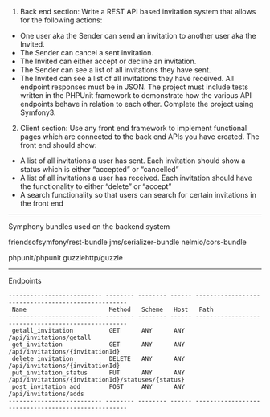 1. Back end section:
Write a REST API based invitation system that allows for the following actions:
- One user aka the Sender can send an invitation to another user aka the Invited.
- The Sender can cancel a sent invitation.
- The Invited can either accept or decline an invitation.
- The Sender can see a list of all invitations they have sent.
- The Invited can see a list of all invitations they have received.
All endpoint responses must be in JSON.
The project must include tests written in the PHPUnit framework to demonstrate how the
various API endpoints behave in relation to each other. Complete the project using Symfony3.

2. Client section:
Use any front end framework to implement functional pages which are connected to the
back end APIs you have created.
The front end should show:
- A list of all invitations a user has sent. Each invitation should show a status which is
either “accepted” or “cancelled”
- A list of all invitations a user has received. Each invitation should have the functionality
to either “delete” or “accept”
- A search functionality so that users can search for certain invitations in the front end 
 
 ------------------------------------
 
 Symphony bundles used on the backend system
 
 friendsofsymfony/rest-bundle
 jms/serializer-bundle
 nelmio/cors-bundle
 
 phpunit/phpunit
 guzzlehttp/guzzle
 
 ------------------------------------
 
 Endpoints
 
 ```
 -------------------------- -------- -------- ------ ---------------------------------------------------
  Name                       Method   Scheme   Host   Path
 -------------------------- -------- -------- ------ ---------------------------------------------------
  getall_invitation          GET      ANY      ANY    /api/invitations/getall
  get_invitation             GET      ANY      ANY    /api/invitations/{invitationId}
  delete_invitation          DELETE   ANY      ANY    /api/invitations/{invitationId}
  put_invitation_status      PUT      ANY      ANY    /api/invitations/{invitationId}/statuses/{status}
  post_invitation_add        POST     ANY      ANY    /api/invitations/adds
 -------------------------- -------- -------- ------ ---------------------------------------------------
```
